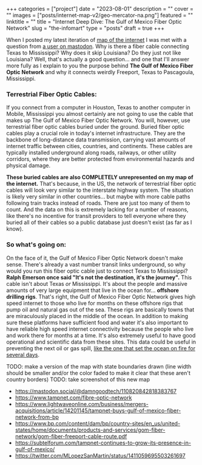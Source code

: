 +++
categories = ["project"]
date = "2023-08-01"
description = ""
cover = ""
images = ["posts/internet-map-v2/geo-mercator-na.png"]
featured = ""
linktitle = ""
title = "Internet Deep Dive: The Gulf of Mexico Fiber Optic Network"
slug = "the-infomart"
type = "posts"
draft = true
+++


When I posted my latest iteration of [map of the internet](/posts/internet-map-v2/) I was met with a question from [a user on mastodon](https://mastodon.social/@damngoodtech/110820842818383767). Why is there a fiber cable connecting Texas to Mississippi? Why does it skip Louisiana? Do they just not like Louisiana? Well, that's actually a good question... and one that I'll answer more fully as I explain to you the purpose behind **The Gulf of Mexico Fiber Optic Network** and why it connects weirdly Freeport, Texas to Pascagoula, Mississippi.

### Terrestrial Fiber Optic Cables:
If you connect from a computer in Houston, Texas to another computer in Mobile, Mississippi you almost certainly are not going to use the cable that makes up The Gulf of Mexico Fiber Optic Network. You will, however, use terrestrial fiber optic cables buried under the ground. Buried fiber optic cables play a crucial role in today's internet infrastructure. They are the backbone of long-distance data transmission, carrying vast amounts of internet traffic between cities, countries, and continents. These cables are typically installed underground along roads, railways, or other utility corridors, where they are better protected from environmental hazards and physical damage.

**These buried cables are also COMPLETELY unrepresented on my map of the internet.** That's because, in the US, the network of terrestrial fiber optic cables will look very similar to the interstate highway system. The situation is likely very similar in other countries... but maybe with more cable paths following train tracks instead of roads. There are just too many of them to count. And the data on this is extremely lacking for a number of reasons, like there's no incentive for transit providers to tell everyone where they buried all of their cables so a public database just doesn't exist (as far as I know).

### So what's going on:
On the face of it, the Gulf of Mexico Fiber Optic Network doesn't make sense. There's already a vast number transit links underground, so why would you run this fiber optic cable just to connect Texas to Mississippi? **Ralph Emerson once said "It's not the destination, it's the journey".** This cable isn't about Texas *or* Mississippi. It's about the people and massive amounts of very large equipment that live in the ocean for... **offshore drilling rigs**. That's right, the Gulf of Mexico Fiber Optic Network gives high speed internet to those who live for months on these offshore rigs that pump oil and natural gas out of the sea. These rigs are basically towns that are miraculously placed in the middle of the ocean. In addition to making sure these platforms have sufficient food and water it's also important to have reliable high speed internet connectivity because the people who live and work there for months at a time. It's also extremely useful to have good operational and scientific data from these sites. This data could be useful in preventing the next oil or gas spill, [like the one that set the ocean on fire for several days](https://twitter.com/MLopezSanMartin/status/1411059695503261697).


TODO: make a version of the map with state boundaries drawn (line width should be smaller and/or the color faded to make it clear that these aren't country borders)
TODO: take screenshot of this new map

- https://mastodon.social/@damngoodtech/110820842818383767
- https://www.tampnet.com/fibre-optic-network
- https://www.lightwaveonline.com/business/mergers-acquisitions/article/14201145/tampnet-buys-gulf-of-mexico-fiber-network-from-bp
- https://www.bp.com/content/dam/bp/country-sites/en_us/united-states/home/documents/products-and-services/gom-fiber-network/gom-fiber-freeport-cable-route.pdf
- https://subtelforum.com/tampnet-continues-to-grow-its-presence-in-gulf-of-mexico/
- https://twitter.com/MLopezSanMartin/status/1411059695503261697
